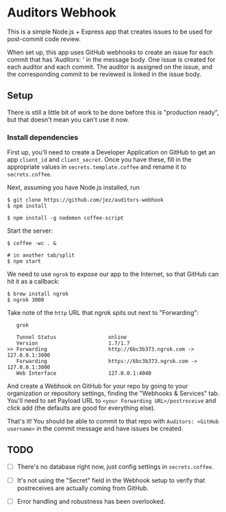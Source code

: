 # Auditors Webhook

This is a simple Node.js + Express app that creates issues to be used for
post-commit code review.

When set up, this app uses GitHub webhooks to create an issue for each commit
that has 'Auditors: ' in the message body. One issue is created for each auditor
and each commit. The auditor is assigned on the issue, and the corresponding
commit to be reviewed is linked in the issue body.

## Setup

There is still a little bit of work to be done before this is "production
ready", but that doesn't mean you can't use it now.

### Install dependencies

First up, you'll need to create a Developer Application on GitHub to get an app
`client_id` and `client_secret`. Once you have these, fill in the appropriate
values in `secrets.template.coffee` and rename it to `secrets.coffee`.

Next, assuming you have Node.js installed, run

```console
$ git clone https://github.com/jez/auditors-webhook
$ npm install

$ npm install -g nodemon coffee-script
```

Start the server:

```console
$ coffee -wc . &

# in another tab/split
$ npm start
```

We need to use `ngrok` to expose our app to the Internet, so that GitHub can hit
it as a callback:

```console
$ brew install ngrok
$ ngrok 3000
```

Take note of the `http` URL that ngrok spits out next to "Forwarding":

```
   grok

   Tunnel Status                 online
   Version                       1.7/1.7
>> Forwarding                    http://6bc3b373.ngrok.com -> 127.0.0.1:3000
   Forwarding                    https://6bc3b373.ngrok.com -> 127.0.0.1:3000
   Web Interface                 127.0.0.1:4040
```

And create a Webhook on GitHub for your repo by going to your organization or
repository settings, finding the "Webhooks & Services" tab. You'll need to set
Payload URL to `<your Forwarding URL>/postreceive` and click add (the defaults
are good for everything else).

That's it! You should be able to commit to that repo with `Auditors: <GitHub
username>` in the commit message and have issues be created.


## TODO

- [ ] There's no database right now, just config settings in `secrets.coffee`.
- [ ] It's not using the "Secret" field in the Webhook setup to verify that
  postreceives are actually coming from GitHub.
- [ ] Error handling and robustness has been overlooked.

